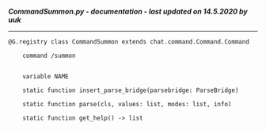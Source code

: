 ***CommandSummon.py - documentation - last updated on 14.5.2020 by uuk***
___

    @G.registry class CommandSummon extends chat.command.Command.Command
        
        command /summon


        variable NAME

        static function insert_parse_bridge(parsebridge: ParseBridge)

        static function parse(cls, values: list, modes: list, info)

        static function get_help() -> list